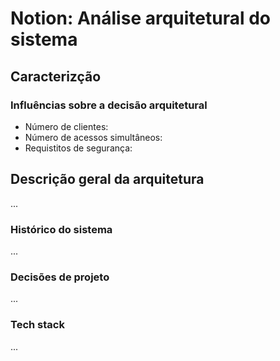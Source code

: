 # Notion: Análise arquitetural do sistema

## Caracterizção
### Influências sobre a decisão arquitetural
* Número de clientes:
* Número de acessos simultâneos:
* Requistitos de segurança:

## Descrição geral da arquitetura
...

### Histórico do sistema
...

### Decisões de projeto
...

### Tech stack
...
